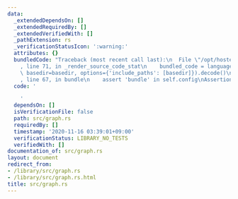 ```yaml
---
data:
  _extendedDependsOn: []
  _extendedRequiredBy: []
  _extendedVerifiedWith: []
  _pathExtension: rs
  _verificationStatusIcon: ':warning:'
  attributes: {}
  bundledCode: "Traceback (most recent call last):\n  File \"/opt/hostedtoolcache/Python/3.9.0/x64/lib/python3.9/site-packages/onlinejudge_verify/documentation/build.py\"\
    , line 71, in _render_source_code_stat\n    bundled_code = language.bundle(stat.path,\
    \ basedir=basedir, options={'include_paths': [basedir]}).decode()\n  File \"/opt/hostedtoolcache/Python/3.9.0/x64/lib/python3.9/site-packages/onlinejudge_verify/languages/user_defined.py\"\
    , line 67, in bundle\n    assert 'bundle' in self.config\nAssertionError\n"
  code: '

    '
  dependsOn: []
  isVerificationFile: false
  path: src/graph.rs
  requiredBy: []
  timestamp: '2020-11-16 03:39:01+09:00'
  verificationStatus: LIBRARY_NO_TESTS
  verifiedWith: []
documentation_of: src/graph.rs
layout: document
redirect_from:
- /library/src/graph.rs
- /library/src/graph.rs.html
title: src/graph.rs
---
```

